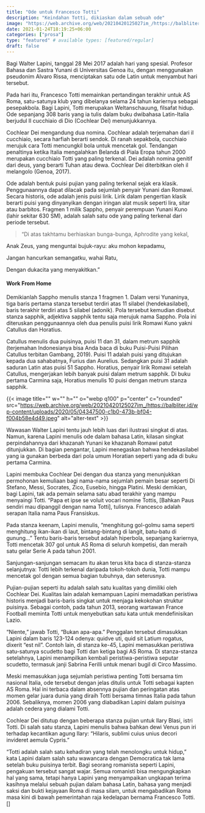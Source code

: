 ```yaml
---
title: "Ode untuk Francesco Totti"
description: "Keindahan Totti, dikiaskan dalam sebuah ode"
image: "https://web.archive.org/web/20210420125027im_/https://balbliter.id/wp-content/uploads/2020/05/04347500-c1b0-473b-bf04-f004b58e4d49.jpeg"
date: 2021-01-24T18:19:25+06:00
categories: ["prosa"]
type: "featured" # available types: [featured/regular]
draft: false
---
```


Bagi Walter Lapini, tanggal 28 Mei 2017 adalah hari yang spesial. Profesor Bahasa dan Sastra Yunani di Universitas Genoa itu, dengan menggunakan pseudonim Alvaro Rissa, menciptakan satu ode Latin untuk menyambut hari tersebut.

Pada hari itu, Francesco Totti memainkan pertandingan terakhir untuk AS Roma, satu-satunya klub yang dibelanya selama 24 tahun kariernya sebagai pesepakbola. Bagi Lapini, Totti merupakan Weltanschauung, filsafat hidup. Ode sepanjang 308 baris yang ia tulis dalam buku dwibahasa Latin-Italia berjudul Il cucchiaio di Dio (Cochlear Dei) menunjukkannya.

Cochlear Dei mengandung dua nomina. Cochlear adalah terjemahan dari il cucchiaio, secara harfiah berarti sendok. Di ranah sepakbola, cucchiaio merujuk cara Totti mencungkil bola untuk mencetak gol. Tendangan penaltinya ketika Italia mengalahkan Belanda di Piala Eropa tahun 2000 merupakan cucchiaio Totti yang paling terkenal. Dei adalah nomina genitif dari deus, yang berarti Tuhan atau dewa. Cochlear Dei diterbitkan oleh il melangolo (Genoa, 2017).

Ode adalah bentuk puisi pujian yang paling terkenal sejak era klasik. Penggunaannya dapat  dilacak pada sejumlah penyair Yunani dan Romawi. Secara historis, ode adalah jenis puisi lirik. Lirik dalam pengertian klasik berarti puisi yang dinyanyikan dengan iringan alat musik seperti lira, sitar atau barbitos. Fragmen 1 milik Sappho, penyair perempuan Yunani Kuno (lahir sekitar 630 SM), adalah salah satu ode yang paling terkenal dari periode tersebut.

> “Di atas takhtamu berhiaskan bunga-bunga, Aphrodite yang kekal,

Anak Zeus, yang menguntai bujuk-rayu: aku mohon kepadamu,

Jangan hancurkan semangatku, wahai Ratu,

Dengan dukacita yang menyakitkan.”

#### Work From Home
Demikianlah Sappho menulis stanza 1 fragmen 1. Dalam versi Yunaninya, tiga baris pertama stanza tersebut terdiri atas 11 silabel (hendekasilabel), baris terakhir terdiri atas 5 silabel (adonik). Pola tersebut kemudian disebut stanza sapphik, adjektiva sapphik tentu saja merujuk nama Sappho. Pola ini diteruskan penggunaannya oleh dua penulis puisi lirik Romawi Kuno yakni Catullus dan Horatius.

Catullus menulis dua puisinya, puisi 11 dan 31, dalam metrum sapphik (terjemahan Indonesianya bisa Anda baca di buku Puisi-Puisi Pilihan Catullus terbitan Gambang, 2019). Puisi 11 adalah puisi yang ditujukan kepada dua sahabatnya, Furius dan Aurelius. Sedangkan puisi 31 adalah saduran Latin atas puisi 51 Sappho. Horatius, penyair lirik Romawi setelah Catullus, mengerjakan lebih banyak puisi dalam metrum sapphik. Di buku pertama Carmina saja, Horatius menulis 10 puisi dengan metrum stanza sapphik.

{{< image title="" w="" h="" o="webp q100" p="center" c="rounded" src="https://web.archive.org/web/20210420125027im_/https://balbliter.id/wp-content/uploads/2020/05/04347500-c1b0-473b-bf04-f004b58e4d49.jpeg" alt="alter-text" >}}

Wawasan Walter Lapini tentu jauh lebih luas dari ilustrasi singkat di atas. Namun, karena Lapini menulis ode dalam bahasa Latin, kilasan singkat perpindahannya dari khazanah Yunani ke khazanah Romawi patut ditunjukkan. Di bagian pengantar, Lapini menegaskan bahwa hendekasilabel yang ia gunakan berbeda dari pola umum Horatian seperti yang ada di buku pertama Carmina.

Lapini membuka Cochlear Dei dengan dua stanza yang menunjukkan permohonan kemuliaan bagi nama-nama sejumlah pemain besar seperti Di Stefano, Messi, Socrates, Zico, Eusebio, hingga Platini. Meski demikian, bagi Lapini, tak ada pemain selama satu abad terakhir yang mampu menyaingi Totti. “Papa et ipse se voluit vocari nomine Tottis, [Bahkan Paus sendiri mau dipanggil dengan nama Totti], tulisnya. Francesco adalah serapan Italia nama Paus Fransiskus.

Pada stanza keenam, Lapini menulis, “menghitung gol-golmu sama seperti menghitung ikan-ikan di laut, bintang-bintang di langit, batu-batu di gunung…” Tentu baris-baris tersebut adalah hiperbola, sepanjang kariernya, Totti mencetak 307 gol untuk AS Roma di seluruh kompetisi, dan meraih satu gelar Serie A pada tahun 2001.

Sanjungan-sanjungan semacam itu akan terus kita baca di stanza-stanza selanjutnya: Totti lebih terkenal daripada tokoh-tokoh dunia, Totti mampu mencetak gol dengan semua bagian tubuhnya, dan seterusnya.

Pujian-pujian seperti itu adalah salah satu kualitas yang dimiliki oleh Cochlear Dei. Kualitas lain adalah kemampuan Lapini memadatkan peristiwa historis menjadi baris-baris singkat untuk menjaga kekokohan struktur puisinya. Sebagai contoh, pada tahun 2013, seorang wartawan France Football meminta Totti untuk menyebutkan satu kata untuk mendefinisikan Lazio.

“Niente,” jawab Totti, “Bukan apa-apa.” Penggalan tersebut dimasukkan Lapini dalam baris 123-124 odenya: quidve uti, quid sit Latium rogatus, dixerit “est nil”. Contoh lain, di stanza ke-45, Lapini memasukkan peristiwa satu-satunya scudetto bagi Totti dan ketiga bagi AS Roma. Di stanza-stanza setelahnya, Lapini menampilkan kembali peristiwa-peristiwa seputar scudetto, termasuk janji Sabrina Ferilli untuk menari bugil di Circo Massimo.

Meski memasukkan juga sejumlah peristiwa penting Totti bersama tim nasional Italia, ode tersebut dengan jelas ditulis untuk Totti sebagai kapten AS Roma. Hal ini terbaca dalam absennya pujian dan peringatan atas momen gelar juara dunia yang diraih Totti bersama timnas Italia pada tahun 2006. Sebaliknya, momen 2006 yang diabadikan Lapini dalam puisinya adalah cedera yang dialami Totti.

Cochlear Dei ditutup dengan beberapa stanza pujian untuk Ilary Blasi, istri Totti. Di salah satu stanza, Lapini menulis bahwa bahkan dewi Venus pun iri terhadap kecantikan agung Ilary: “Hilaris, sublimi cuius unius decori invideret aemula Cypris.”

 “Totti adalah salah satu kehadiran yang telah menolongku untuk hidup,” kata Lapini dalam salah satu wawancara dengan Democratica tak lama setelah buku puisinya terbit. Bagi seorang romanista seperti Lapini, pengakuan tersebut sangat wajar. Semua romanisti bisa mengungkapkan hal yang sama, tetapi hanya Lapini yang menyampaikan ungkapan terima kasihnya melalui sebuah pujian dalam bahasa Latin, bahasa yang menjadi saksi dan bukti kejayaan Roma di masa silam, untuk mengabadikan Roma masa kini di bawah pemerintahan raja kedelapan bernama Francesco Totti.[]
